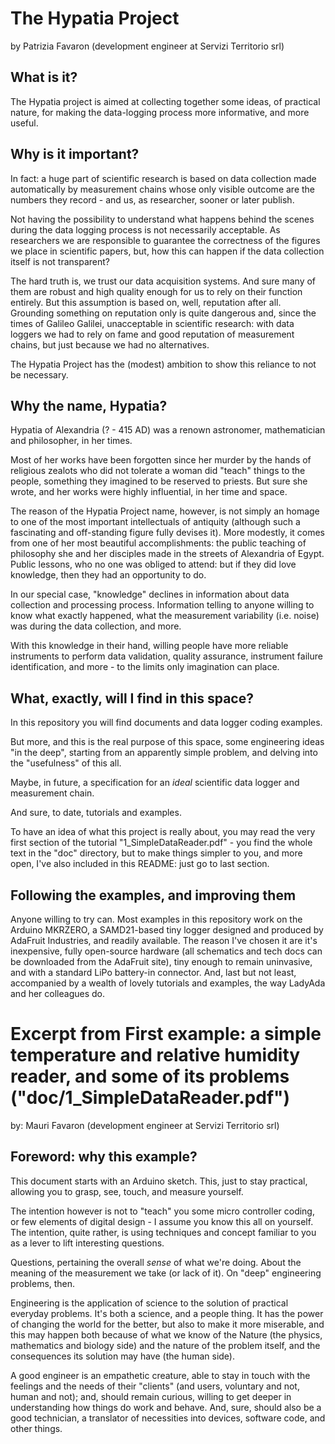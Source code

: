 # The Hypatia Project

by Patrizia Favaron (development engineer at Servizi Territorio srl)

## What is it?

The Hypatia project is aimed at collecting together some ideas, of practical nature, for making the data-logging process more informative, and more useful.

## Why is it important?

In fact: a huge part of scientific research is based on data collection made automatically by measurement chains whose only visible outcome are the numbers they record - and us, as researcher, sooner or later publish.

Not having the possibility to understand what happens behind the scenes during the data logging process is not necessarily acceptable. As researchers we are responsible to guarantee the correctness of the figures we place in scientific papers, but, how this can happen if the data collection itself is not transparent?

The hard truth is, we trust our data acquisition systems. And sure many of them are robust and high quality enough for us to rely on their function entirely. But this assumption is based on, well, reputation after all. Grounding something on reputation only is quite dangerous and, since the times of Galileo Galilei, unacceptable in scientific research: with data loggers we had to rely on fame and good reputation of measurement chains, but just because we had no alternatives.

The Hypatia Project has the (modest) ambition to show this reliance to not be necessary.

## Why the name, Hypatia?

Hypatia of Alexandria (? - 415 AD) was a renown astronomer, mathematician and philosopher, in her times.

Most of her works have been forgotten since her murder by the hands of religious zealots who did not tolerate a woman did "teach" things to the people, something they imagined to be reserved to priests. But sure she wrote, and her works were highly influential, in her time and space.

The reason of the Hypatia Project name, however, is not simply an homage to one of the most important intellectuals of antiquity (although such a fascinating and off-standing figure fully devises it). More modestly, it comes from one of her most beautiful accomplishments: the public teaching of philosophy she and her disciples made in the streets of Alexandria of Egypt. Public lessons, who no one was obliged to attend: but if they did love knowledge, then they had an opportunity to do.

In our special case, "knowledge" declines in information about data collection and processing process. Information telling to anyone willing to know what exactly happened, what the measurement variability (i.e. noise) was during the data collection, and more.

With this knowledge in their hand, willing people have more reliable instruments to perform data validation, quality assurance, instrument failure identification, and more - to the limits only imagination can place.

## What, exactly, will I find in this space?

In this repository you will find documents and data logger coding examples.

But more, and this is the real purpose of this space, some engineering ideas "in the deep", starting from an apparently simple problem, and delving into the "usefulness" of this all.

Maybe, in future, a specification for an _ideal_ scientific data logger and measurement chain.

And sure, to date, tutorials and examples.

To have an idea of what this project is really about, you may read the very first section of the tutorial "1_SimpleDataReader.pdf" - you find the whole text in the "doc" directory, but to make things simpler to you, and more open, I've also included in this README: just go to last section.

## Following the examples, and improving them

Anyone willing to try can. Most examples in this repository work on the Arduino MKRZERO, a SAMD21-based tiny logger designed and produced by AdaFruit Industries, and readily available. The reason I've chosen it are it's inexpensive, fully open-source hardware (all schematics and tech docs can be downloaded from the AdaFruit site), tiny enough to remain uninvasive, and with a standard LiPo battery-in connector. And, last but not least, accompanied by a wealth of lovely tutorials and examples, the way LadyAda and her colleagues do.

# Excerpt from First example: a simple temperature and relative humidity reader, and some of its problems ("doc/1_SimpleDataReader.pdf")

by: Mauri Favaron (development engineer at Servizi Territorio srl)

## Foreword: why this example?

This document starts with an Arduino sketch. This, just to stay practical, allowing you to grasp, see, touch, and measure yourself.

The intention however is not to "teach" you some micro controller coding, or few elements of digital design - I assume you know this all on yourself. The intention, quite rather, is using techniques and concept familiar to you as a lever to lift interesting questions.

Questions, pertaining the overall _sense_ of what we're doing. About the meaning of the measurement we take (or lack of it). On "deep" engineering problems, then.

Engineering is the application of science to the solution of practical everyday problems. It's both a science, and a people thing. It has the power of changing the world for the better, but also to make it more miserable, and this may happen both because of what we know of the Nature (the physics, mathematics and biology side) and the nature of the problem itself, and the consequences its solution may have (the human side).

A good engineer is an empathetic creature, able to stay in touch with the feelings and the needs of their "clients" (and users, voluntary and not, human and not); and, should remain curious, willing to get deeper in understanding how things do work and behave. And, sure, should also be a good technician, a translator of necessities into devices, software code, and other things.

